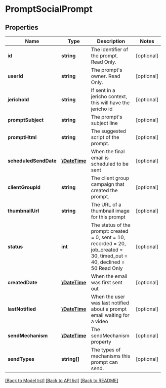 # PromptSocialPrompt

## Properties
Name | Type | Description | Notes
------------ | ------------- | ------------- | -------------
**id** | **string** | The identifier of the prompt. Read Only. | [optional] 
**userId** | **string** | The prompt&#39;s owner. Read Only. | [optional] 
**jerichoId** | **string** | If sent in a jericho context, this will have the jericho id | [optional] 
**promptSubject** | **string** | The prompt&#39;s subject line | [optional] 
**promptHtml** | **string** | The suggested script of the prompt. | [optional] 
**scheduledSendDate** | [**\DateTime**](\DateTime.md) | When the final email is scheduled to be sent | [optional] 
**clientGroupId** | **string** | The client group campaign that created the prompt. | [optional] 
**thumbnailUrl** | **string** | The URL of a thumbnail image for this prompt | [optional] 
**status** | **int** | The status of the prompt: created &#x3D; 0, sent &#x3D; 10, recorded &#x3D; 20, job_created &#x3D; 30, timed_out &#x3D; 40, declined &#x3D; 50 Read Only | [optional] 
**createdDate** | [**\DateTime**](\DateTime.md) | When the email was first sent out | [optional] 
**lastNotified** | [**\DateTime**](\DateTime.md) | When the user was last notified about a prompt email waiting for a video | [optional] 
**sendMechanism** | [**\DateTime**](\DateTime.md) | The sendMechanism property | [optional] 
**sendTypes** | **string[]** | The types of mechanisms this prompt can send. | [optional] 

[[Back to Model list]](../README.md#documentation-for-models) [[Back to API list]](../README.md#documentation-for-api-endpoints) [[Back to README]](../README.md)


